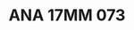 ---
title: ANA 17MM 073
date: 
draft: false

# descripcion
description : Anillo de plata 925 y nácar. Modelo en color rosa

materials: Plata 925

color: 

dimensions: 17mm diámetro

code: 05-29-1339

type: "Anillos"

categories: []

price: $14.510,00

price_eftvo: $12.330,00

# Images
# first image will be shown in the product page
images:
  # - image: "images/path_to_image"
  # La ubicacion de las imagenes es imagenes/Anillos/Anillos.Nácar/05-29-1339-ana-17mm-073

---